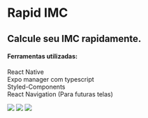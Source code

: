 # Rapid IMC
## Calcule seu IMC rapidamente.

#### Ferramentas utilizadas:

React Native <br>
Expo manager com typescript <br>
Styled-Components <br>
React Navigation (Para futuras telas) <br>

<img src="https://bl6pap003files.storage.live.com/y4mqYW64XH_EhYuepQ7BdjsitUP-S8LTXoZSk2jOrcpvNzKGkQ3bHk-oigqxKIysE02i9ZObHSmu9FT4o1WUujtYCsgYV1lSOVMfJmhmioU5isxQCkcPF3aECL1zMMA-QnhrMb0oVKWmpc-VZYmrCDRelGdDFhGNpOK0UZSURi2bzYUx-4-PwPD5lHEwOIneY3p?width=300&height=500&cropmode=none" /> <img src="https://bl6pap003files.storage.live.com/y4mppvXEIM8i7LuGS6H0aB8l3oXBbljfFI8npgafM0Ebo83_CSr5FVlxBsnehKw-wUxxou5VkmhNM7BgyY7wGmUJKNQnrcL1bBwmnZoYl7woF1CnIf8nMMFmN-HCZFc2BwIyD5YmWYL2j4J9KQz7wRslW1GvmJdpQ7rVgSuyi099HpNDHsrcOq8R0XsMCy-MmJ1?width=300&height=500&cropmode=none"> <img src="https://bl6pap003files.storage.live.com/y4mM6bzXjdyoZfG2EqNbvn-n0Jm6lngDVOC_nAiRAo0QIylo_krKvBpRBLyQb0MD0E7Y_aJSD9WqFZ00oL4j7Kjky3InWSmq0q2wIi8U6O11eYAlZCJOJhmVdO3IWvO2iNgu6zakcuS2fcJzhOqlmBR3Bme970D6W_y5Z60tPbMUXCN7u2twzCNZnL1lyI5VK8s?width=300&height=500&cropmode=none">
